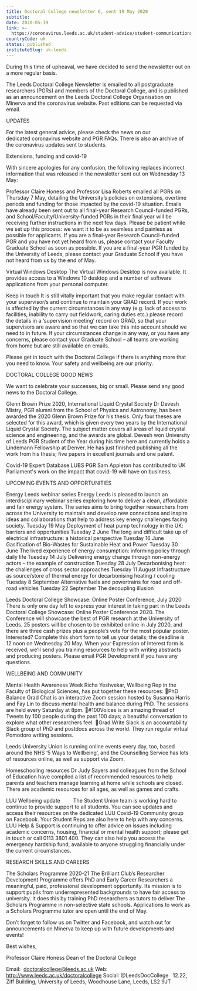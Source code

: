 ```yaml
---
title: Doctoral College newsletter 6, sent 19 May 2020
subtitle: 
date: 2020-05-19
link: >-
  https://coronavirus.leeds.ac.uk/student-advice/student-communications/
countryCode: uk
status: published
instituteSlug: uk-leeds
---
```

During this time of upheaval, we have decided to send the newsletter out on a more regular basis. 

The Leeds Doctoral College Newsletter is emailed to all postgraduate researchers (PGRs) and members of the Doctoral College, and is published as an announcement on the Leeds Doctoral College Organisation on Minerva and the coronavirus website. Past editions can be requested via email. 

UPDATES

For the latest general advice, please check the news on our dedicated coronavirus website and PGR FAQs. There is also an archive of the coronavirus updates sent to students.

Extensions, funding and covid-19

With sincere apologies for any confusion, the following replaces incorrect information that was released in the newsletter sent out on Wednesday 13 May:

Professor Claire Honess and Professor Lisa Roberts emailed all PGRs on Thursday 7 May, detailing the University’s policies on extensions, overtime periods and funding for those impacted by the covid-19 situation. Emails have already been sent out to all final-year Research Council-funded PGRs, and School/Faculty/University-funded PGRs in their final year will be receiving further instructions in the next few days. Please be patient while we set up this process: we want it to be as seamless and painless as possible for applicants. If you are a final-year Research Council-funded PGR and you have not yet heard from us, please contact your Faculty Graduate School as soon as possible. If you are a final-year PGR funded by the University of Leeds, please contact your Graduate School if you have not heard from us by the end of May.

Virtual Windows Desktop
The Virtual Windows Desktop is now available. It provides access to a Windows 10 desktop and a number of software applications from your personal computer.

Keep in touch 
It is still vitally important that you make regular contact with your supervisor/s and continue to maintain your GRAD record. If your work is affected by the current circumstances in any way (e.g. lack of access to facilities, inability to carry out fieldwork, caring duties etc.) please record the details in a ‘supervision meeting’ record on GRAD, so that your supervisors are aware and so that we can take this into account should we need to in future. If your circumstances change in any way, or you have any concerns, please contact your Graduate School – all teams are working from home but are still available on emails.

Please get in touch with the Doctoral College if there is anything more that you need to know. Your safety and wellbeing are our priority.

DOCTORAL COLLEGE GOOD NEWS

We want to celebrate your successes, big or small. Please send any good news to the Doctoral College.

Glenn Brown Prize 2020, International Liquid Crystal Society
Dr Devesh Mistry, PGR alumni from the School of Physics and Astronomy, has been awarded the 2020 Glenn Brown Prize for his thesis. Only four theses are selected for this award, which is given every two years by the International Liquid Crystal Society. The subject matter covers all areas of liquid crystal science and engineering, and the awards are global. Devesh won University of Leeds PGR Student of the Year during his time here and currently holds a Lindemann Fellowship at Denver. He has just finished publishing all the work from his thesis; five papers in excellent journals and one patent. 

Covid-19 Expert Database
LUBS PGR Sam Appleton has contributed to UK Parliament's work on the impact that covid-19 will have on business.

UPCOMING EVENTS AND OPPORTUNITIES

Energy Leeds webinar series
Energy Leeds is pleased to launch an interdisciplinary webinar series exploring how to deliver a clean, affordable and fair energy system. The series aims to bring together researchers from across the University to maintain and develop new connections and inspire ideas and collaborations that help to address key energy challenges facing society. 
Tuesday 19 May Deployment of heat pump technology in the UK: barriers and opportunities
Tuesday 2 June The long and difficult take up of electrical infrastructure: a historical perspective 
Tuesday 16 June Gasification of Bio-Wastes for Sustainable Heat and Power 
Tuesday 30 June The lived experience of energy consumption: informing policy through daily life 
Tuesday 14 July Delivering energy change through non-energy actors – the example of construction 
Tuesday 28 July Decarbonising heat: the challenges of cross sector approaches 
Tuesday 11 August Infrastructure as source/store of thermal energy for decarbonising heating / cooling 
Tuesday 8 September Alternative fuels and powertrains for road and off-road vehicles 
Tuesday 22 September The decoupling illusion 

Leeds Doctoral College Showcase: Online Poster Conference, July 2020 
There is only one day left to express your interest in taking part in the Leeds Doctoral College Showcase: Online Poster Conference 2020. 
The Conference will showcase the best of PGR research at the University of Leeds. 25 posters will be chosen to be exhibited online in July 2020, and there are three cash prizes plus a people’s vote for the most popular poster.
Interested? Complete this short form to tell us your details; the deadline is 12 noon on Wednesday 20 May. When your Expression of Interest form is received, we’ll send you training resources to help with writing abstracts and producing posters. Please email PGR Development if you have any questions. 

WELLBEING AND COMMUNITY                            

Mental Health Awareness Week
Richa Yeshvekar, Wellbeing Rep in the Faculty of Biological Sciences, has put together these resources:
PhD Balance Grad Chat is an interactive Zoom session hosted by Susanna Harris and Fay Lin to discuss mental health and balance during PhD. The sessions are held every Saturday at 8pm.
#100Voices is an amazing thread of Tweets by 100 people during the past 100 days; a beautiful conversation to explore what other researchers feel.
Grad Write Slack is an accountability Slack group of PhD and postdocs across the world. They run regular virtual Pomodoro writing sessions.

Leeds University Union is running online events every day, too, based around the NHS ‘5 Ways to Wellbeing’, and the Counselling Service has lots of resources online, as well as support via Zoom.

Homeschooling resources
Dr Judy Sayers and colleagues from the School of Education have compiled a list of recommended resources to help parents and teachers manage learning at home while schools are closed. There are academic resources for all ages, as well as games and crafts.

LUU Wellbeing update         
The Student Union team is working hard to continue to provide support to all students. You can see updates and access their resources on the dedicated LUU Covid-19 Community group on Facebook. Your Student Reps are also here to help with any concerns. LUU Help & Support is continuing to offer advice on issues including academic concerns, housing, financial or mental health support; please get in touch or call 0113 3801 400. They can also help you access the emergency hardship fund, available to anyone struggling financially under the current circumstances. 

RESEARCH SKILLS AND CAREERS

The Scholars Programme 2020-21
The Brilliant Club’s Researcher Development Programme offers PhD and Early Career Researchers a meaningful, paid, professional development opportunity. Its mission is to support pupils from underrepresented backgrounds to have fair access to university. It does this by training PhD researchers as tutors to deliver The Scholars Programme in non-selective state schools. Applications to work as a Scholars Programme tutor are open until the end of May.

Don’t forget to follow us on Twitter and Facebook, and watch out for announcements on Minerva to keep up with future developments and events! 

Best wishes,

Professor Claire Honess
Dean of the Doctoral College

Email:  doctoralcollege@leeds.ac.uk 
Web:    http://www.leeds.ac.uk/doctoralcollege
Social: @LeedsDocCollege  
12.22, Ziff Building, University of Leeds, 
Woodhouse Lane, Leeds, LS2 9JT
